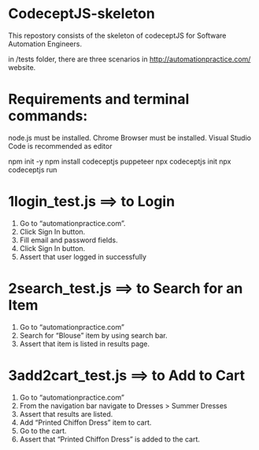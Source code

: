 # CodeceptJS-skeleton

This repostory consists of the skeleton of codeceptJS for Software Automation Engineers.

in /tests folder, there are three scenarios in http://automationpractice.com/ website.

# Requirements and terminal commands:
node.js must be installed.
Chrome Browser must be installed.
Visual Studio Code is recommended as editor

npm init -y
npm install codeceptjs puppeteer
npx codeceptjs init
npx codeceptjs run

# 1login_test.js ==> to Login
1. Go to “automationpractice.com”.
2. Click Sign In button.
3. Fill email and password fields.
4. Click Sign In button.
5. Assert that user logged in successfully

# 2search_test.js ==> to Search for an Item
1. Go to “automationpractice.com”
2. Search for “Blouse” item by using search bar.
3. Assert that item is listed in results page.

# 3add2cart_test.js ==> to Add to Cart
1. Go to “automationpractice.com”
2. From the navigation bar navigate to Dresses > Summer Dresses
3. Assert that results are listed.
4. Add “Printed Chiffon Dress” item to cart.
5. Go to the cart.
6. Assert that “Printed Chiffon Dress” is added to the cart.
